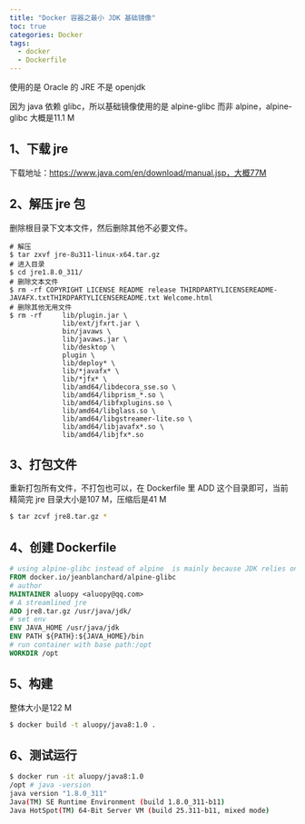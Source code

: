 ```yaml
---
title: "Docker 容器之最小 JDK 基础镜像"
toc: true
categories: Docker
tags:
  - docker
  - Dockerfile
---
```


使用的是 Oracle 的 JRE 不是 openjdk

因为 java 依赖 glibc，所以基础镜像使用的是 alpine-glibc 而非 alpine，alpine-glibc 大概是11.1 M

## 1、下载 jre

下载地址：https://www.java.com/en/download/manual.jsp，大概77M

## 2、解压 jre 包

删除根目录下文本文件，然后删除其他不必要文件。

```shell
# 解压
$ tar zxvf jre-8u311-linux-x64.tar.gz
# 进入目录
$ cd jre1.8.0_311/
# 删除文本文件
$ rm -rf COPYRIGHT LICENSE README release THIRDPARTYLICENSEREADME-JAVAFX.txtTHIRDPARTYLICENSEREADME.txt Welcome.html
# 删除其他无用文件
$ rm -rf     lib/plugin.jar \
             lib/ext/jfxrt.jar \
             bin/javaws \
             lib/javaws.jar \
             lib/desktop \
             plugin \
             lib/deploy* \
             lib/*javafx* \
             lib/*jfx* \
             lib/amd64/libdecora_sse.so \
             lib/amd64/libprism_*.so \
             lib/amd64/libfxplugins.so \
             lib/amd64/libglass.so \
             lib/amd64/libgstreamer-lite.so \
             lib/amd64/libjavafx*.so \
             lib/amd64/libjfx*.so
```

## 3、打包文件

重新打包所有文件，不打包也可以，在 Dockerfile 里 ADD 这个目录即可，当前精简完 jre 目录大小是107 M，压缩后是41 M

```bash
$ tar zcvf jre8.tar.gz *
```

## 4、创建 Dockerfile

```dockerfile
# using alpine-glibc instead of alpine  is mainly because JDK relies on glibc
FROM docker.io/jeanblanchard/alpine-glibc
# author
MAINTAINER aluopy <aluopy@qq.com>
# A streamlined jre
ADD jre8.tar.gz /usr/java/jdk/
# set env
ENV JAVA_HOME /usr/java/jdk
ENV PATH ${PATH}:${JAVA_HOME}/bin
# run container with base path:/opt
WORKDIR /opt
```

## 5、构建

整体大小是122 M

```bash
$ docker build -t aluopy/java8:1.0 .
```

## 6、测试运行

```bash
$ docker run -it aluopy/java8:1.0
/opt # java -version
java version "1.8.0_311"
Java(TM) SE Runtime Environment (build 1.8.0_311-b11)
Java HotSpot(TM) 64-Bit Server VM (build 25.311-b11, mixed mode)
```